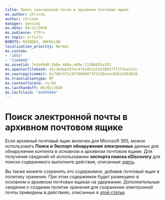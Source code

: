 ```yaml
---
title: Поиск электронной почты в архивном почтовом ящике
ms.author: chrisda
author: chrisda
manager: dansimp
ms.date: 04/21/2020
ms.audience: ITPro
ms.topic: article
ROBOTS: NOINDEX, NOFOLLOW
localization_priority: Normal
ms.custom:
- "1055"
- "3100008"
ms.assetid: 7eda49d0-5b6e-4dba-a89e-1150b835a353
ms.openlocfilehash: 43c3bdae297ec475e951e53d399377f2f3ea133c
ms.sourcegitcommit: bc7d6f4f3c9f7060d073f5130e1ec856e248d020
ms.translationtype: MT
ms.contentlocale: ru-RU
ms.lasthandoff: 06/02/2020
ms.locfileid: "44495604"
---
```

# <a name="search-for-email-in-the-archive-mailbox"></a>Поиск электронной почты в архивном почтовом ящике

Если архивный почтовый ящик включен для Microsoft 365, можно использовать **Поиск и Экспорт обнаружения электронных** данных для обнаружения контента в основном и архивном почтовом ящике. Для получения сведений об использовании **экспорта поиска eDiscovery** для поиска содержимого выполните действия, описанные [здесь](https://docs.microsoft.com/microsoft-365/compliance/export-search-results).
  
Вы также можете сохранить это содержимое, добавив почтовый ящик в политику хранения. При этом содержимое будет размещено в основном и архивном почтовых ящиках на удержании. Дополнительные сведения о создании политик хранения для сохранения электронной почты приведены в действиях, описанных в [этой статье](https://docs.microsoft.com/microsoft-365/compliance/retention-policies).
  